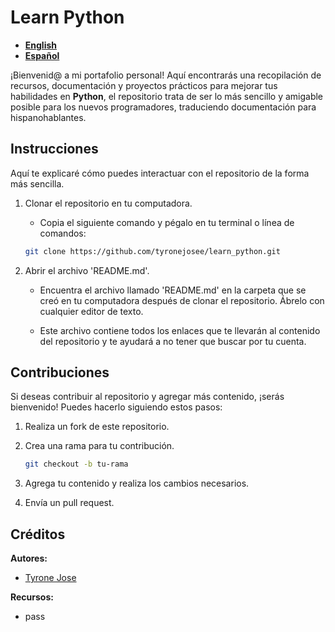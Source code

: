 # Learn Python

- **[English](README.md)**
- **[Español](README_ESP.md)**

¡Bienvenid@ a mi portafolio personal! Aquí encontrarás una recopilación de recursos, documentación y proyectos prácticos para mejorar tus habilidades en **Python**, el repositorio trata de ser lo más sencillo y amigable posible para los nuevos programadores, traduciendo documentación para hispanohablantes.

## Instrucciones

Aquí te explicaré cómo puedes interactuar con el repositorio de la forma más sencilla.

1. Clonar el repositorio en tu computadora.

    - Copia el siguiente comando y pégalo en tu terminal o línea de comandos:

   ```bash
   git clone https://github.com/tyronejosee/learn_python.git
   ```

2. Abrir el archivo 'README.md'.

    - Encuentra el archivo llamado 'README.md' en la carpeta que se creó en tu computadora después de clonar el repositorio. Ábrelo con cualquier editor de texto.

    - Este archivo contiene todos los enlaces que te llevarán al contenido del repositorio y te ayudará a no tener que buscar por tu cuenta.

## Contribuciones

Si deseas contribuir al repositorio y agregar más contenido, ¡serás bienvenido! Puedes hacerlo siguiendo estos pasos:

1. Realiza un fork de este repositorio.

2. Crea una rama para tu contribución.

    ```bash
    git checkout -b tu-rama
    ```

3. Agrega tu contenido y realiza los cambios necesarios.

4. Envía un pull request.

## Créditos

**Autores:**

- [Tyrone Jose](https://github.com/tyronejosee)

**Recursos:**

- pass
